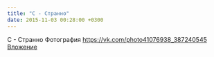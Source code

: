 ```yaml
---
title: "С - Странно"
date: 2015-11-03 00:28:00 +0300
---
```


С - Странно
Фотография
<a class="vk-attach" href="https://vk.com/photo41076938_387240545">https://vk.com/photo41076938_387240545</a>
<a class="vk-attach" href="https://vk.com/photo41076938_387240545">Вложение</a>
